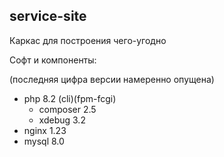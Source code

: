 ## service-site

Каркас для построения чего-угодно

Софт и компоненты:

(последняя цифра версии намеренно опущена)

- php 8.2 (cli)(fpm-fcgi) 
  - composer 2.5
  - xdebug 3.2
- nginx 1.23
- mysql 8.0